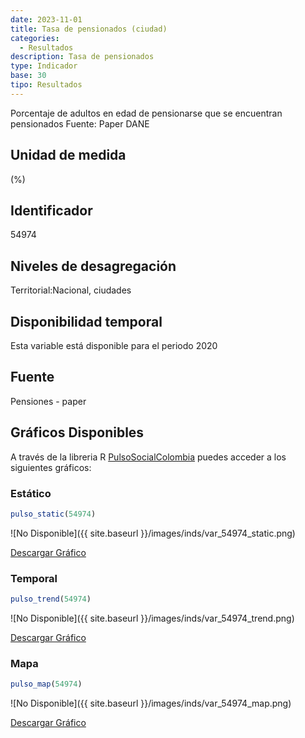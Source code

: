 ```yaml
---
date: 2023-11-01
title: Tasa de pensionados (ciudad)
categories:
  - Resultados
description: Tasa de pensionados
type: Indicador
base: 30
tipo: Resultados
--- 
```


Porcentaje de adultos en edad de pensionarse que se encuentran pensionados
Fuente: Paper DANE

## Unidad de medida
(%)

## Identificador
54974

## Niveles de desagregación
Territorial:Nacional, ciudades

## Disponibilidad temporal
Esta variable está disponible para el periodo 2020

## Fuente
Pensiones - paper

## Gráficos Disponibles

A través de la libreria R [PulsoSocialColombia](https://github.com/pulsosocialcolombia/PulsoSocialColombia) puedes acceder a los siguientes gráficos:

### Estático

``` R
pulso_static(54974)
```

![No Disponible]({{ site.baseurl }}/images/inds/var_54974_static.png)

<a href='{{ site.baseurl }}/images/inds/var_54974_static.png'>Descargar Gráfico</a>

### Temporal

``` R
pulso_trend(54974)
```

![No Disponible]({{ site.baseurl }}/images/inds/var_54974_trend.png)

<a href='{{ site.baseurl }}/images/inds/var_54974_trend.png'>Descargar Gráfico</a>

### Mapa

``` R
pulso_map(54974)
```

![No Disponible]({{ site.baseurl }}/images/inds/var_54974_map.png)

<a href='{{ site.baseurl }}/images/inds/var_54974_map.png'>Descargar Gráfico</a>